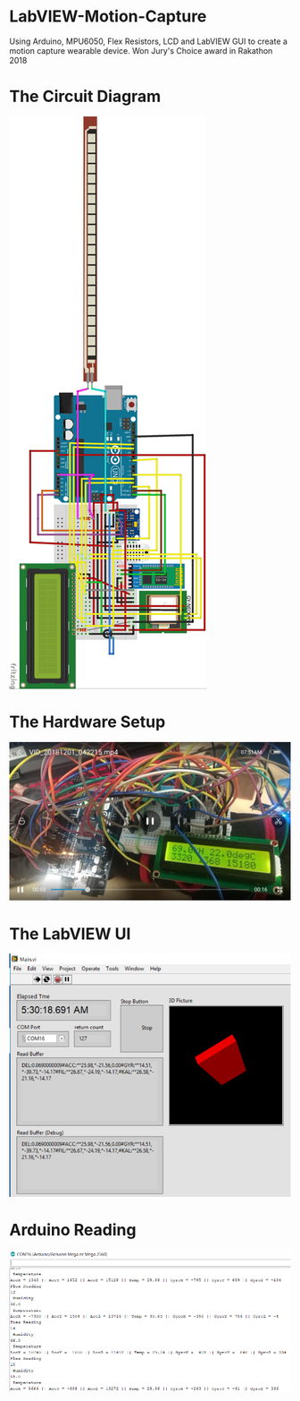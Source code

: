 # LabVIEW-Motion-Capture
Using Arduino, MPU6050, Flex Resistors, LCD and LabVIEW GUI to create a motion capture wearable device. Won Jury's Choice award in Rakathon 2018

# The Circuit Diagram

![Circuit Diagram](https://github.com/AshutoshPandey123456/LabVIEW-Motion-Capture/blob/master/RakathonCircuit.jpg)

# The Hardware Setup

![Hardware Picture](https://github.com/AshutoshPandey123456/LabVIEW-Motion-Capture/blob/master/rakathon1.png)

# The LabVIEW UI

![LabVIEW UI](https://github.com/AshutoshPandey123456/LabVIEW-Motion-Capture/blob/master/RakathonSC.PNG)

# Arduino Reading

![Arduino Reading](https://github.com/AshutoshPandey123456/LabVIEW-Motion-Capture/blob/master/Rakathon.PNG)
